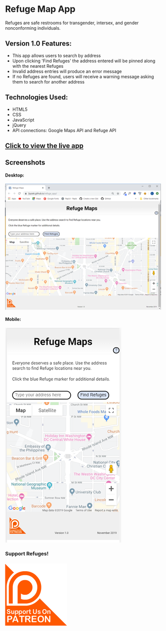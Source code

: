 <h1>Refuge Map App</h1>
<p>Refuges are safe restrooms for transgender, intersex, and gender nonconforming individuals.</p>

<h2>Version 1.0 Features:</h2>

<ul>
    <li>This app allows users to search by address</li>
    <li>Upon clicking 'Find Refuges' the address entered will be pinned along with the nearest Refuges</li>
    <li>Invalid address entries will produce an error message</li>
    <li>If no Refuges are found, users will receive a warning message asking them to search for another address</li>

</ul>

<h2>Technologies Used:</h2>

<ul>
    <li>HTML5</li>
    <li>CSS</li>
    <li>JavaScript</li>
    <li>jQuery</li>
    <li>API connections: Google Maps API and Refuge API</li>
</ul>

<h2><a href="https://ljspiek.github.io/refuge_app/">Click to view the live app</a>

<h2>Screenshots</h2>

<h4>Desktop:</h4>
<img src="img/Desktop.Screenshot.png">

<h4>Mobile:</h4>
<img src="img/Mobile.screenshot.png">

<h3>Support Refuges!<h3>
<a href="https://www.patreon.com/refugerestrooms" target=blank><img class ="patreon" src="img/patreon-1_1_orig.png" alt="If you believe everyone deserves a safe space, become a patron at Patreon."></a>





